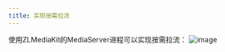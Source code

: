 ```yaml
---
title: 实现按需拉流
---
```

使用ZLMediaKit的MediaServer进程可以实现按需拉流：
![image](/images/on-demand_streaming_zh.png)


